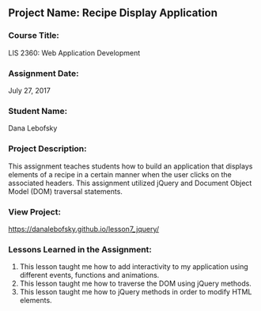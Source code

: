 ## Project Name:  Recipe Display Application

### Course Title:
LIS 2360:  Web Application Development

### Assignment Date:  
July 27, 2017

### Student Name:  
Dana Lebofsky

### Project Description:
This assignment teaches students how to build an application that displays elements of a recipe in a certain manner when the user clicks on the associated headers. This assignment utilized jQuery and Document Object Model (DOM) traversal statements.

### View Project:
https://danalebofsky.github.io/lesson7_jquery/

### Lessons Learned in the Assignment:
1. This lesson taught me how to add interactivity to my application using different events, functions and animations.
2. This lesson taught me how to traverse the DOM using jQuery methods.
3. This lesson taught me how to jQuery methods in order to modify HTML elements.

